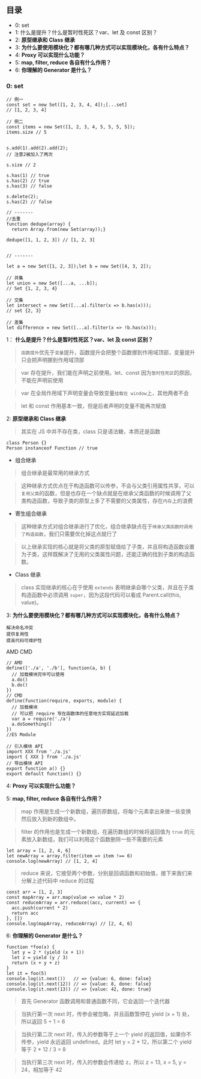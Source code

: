 ## 目录
- 0: set
- 1: 什么是提升？什么是暂时性死区？var、let 及 const 区别？
- 2: **原型继承和 Class 继承**
- 3: **为什么要使用模块化？都有哪几种方式可以实现模块化，各有什么特点？**
- 4: **Proxy 可以实现什么功能？**
- 5: **map, filter, reduce 各自有什么作用？**
- 6: **你理解的 Generator 是什么？**


### 0: set

```
// 例一
const set = new Set([1, 2, 3, 4, 4]);[...set]
// [1, 2, 3, 4]

// 例二
const items = new Set([1, 2, 3, 4, 5, 5, 5, 5]);
items.size // 5


s.add(1).add(2).add(2);
// 注意2被加入了两次

s.size // 2

s.has(1) // true
s.has(2) // true
s.has(3) // false

s.delete(2);
s.has(2) // false

// -------
//去重
function dedupe(array) {
  return Array.from(new Set(array));}

dedupe([1, 1, 2, 3]) // [1, 2, 3]


// -------

let a = new Set([1, 2, 3]);let b = new Set([4, 3, 2]);

// 并集
let union = new Set([...a, ...b]);
// Set {1, 2, 3, 4}

// 交集
let intersect = new Set([...a].filter(x => b.has(x)));
// set {2, 3}

// 差集
let difference = new Set([...a].filter(x => !b.has(x)));

```


1： **什么是提升？什么是暂时性死区？var、let 及 const 区别？**

>`函数提升`优先于`变量`提升，函数提升会把整个函数挪到作用域顶部，变量提升只会把声明挪到作用域顶部

>var 存在提升，我们能在声明之前使用。let、const 因为`暂时性死区`的原因，不能在声明前使用

>var 在全局作用域下声明变量会导致变量`挂载在 window`上，其他两者不会

>let 和 const 作用基本一致，但是后者声明的变量不能再次赋值

2: **原型继承和 Class 继承**
>其实在 JS 中并不存在类，class 只是语法糖，本质还是函数
```
class Person {}
Person instanceof Function // true
```
- 组合继承
>组合继承是最常用的继承方式

>这种继承方式优点在于构造函数可以传参，不会与父类引用属性共享，可以`复用父类`的函数，但是也存在一个缺点就是在继承父类函数的时候调用了父类构造函数，导致子类的原型上多了不需要的父类属性，存在`内存`上的浪费

- 寄生组合继承
>这种继承方式对组合继承进行了优化，组合继承缺点在于`继承父类函数时调用了构造函数`，我们只需要优化掉这点就行了

>以上继承实现的核心就是将父类的原型赋值给了子类，并且将构造函数设置为子类，这样既解决了无用的父类属性问题，还能正确的找到子类的构造函数。

- Class 继承
>class 实现继承的核心在于使用 `extends` 表明继承自哪个父类，并且在子类构造函数中必须调用 `super`，因为这段代码可以看成 Parent.call(this, value)。

3: **为什么要使用模块化？都有哪几种方式可以实现模块化，各有什么特点？**

```
解决命名冲突
提供复用性
提高代码可维护性
```
AMD CMD
```
// AMD
define(['./a', './b'], function(a, b) {
  // 加载模块完毕可以使用
  a.do()
  b.do()
})
// CMD
define(function(require, exports, module) {
  // 加载模块
  // 可以把 require 写在函数体的任意地方实现延迟加载
  var a = require('./a')
  a.doSomething()
})
//ES Module

// 引入模块 API
import XXX from './a.js'
import { XXX } from './a.js'
// 导出模块 API
export function a() {}
export default function() {}

```

4: **Proxy 可以实现什么功能？**

5: **map, filter, reduce 各自有什么作用？**
>map 作用是生成一个新数组，遍历原数组，将每个元素拿出来做一些变换然后放入到新的数组中。

>filter 的作用也是生成一个新数组，在遍历数组的时候将返回值为 `true` 的元素放入新数组，我们可以利用这个函数删除一些不需要的元素

```
let array = [1, 2, 4, 6]
let newArray = array.filter(item => item !== 6)
console.log(newArray) // [1, 2, 4]
```

> reduce 来说，它接受两个参数，分别是回调函数和初始值，接下来我们来分解上述代码中 reduce 的过程

```
const arr = [1, 2, 3]
const mapArray = arr.map(value => value * 2)
const reduceArray = arr.reduce((acc, current) => {
  acc.push(current * 2)
  return acc
}, [])
console.log(mapArray, reduceArray) // [2, 4, 6]
```

6: **你理解的 Generator 是什么？**

```
function *foo(x) {
  let y = 2 * (yield (x + 1))
  let z = yield (y / 3)
  return (x + y + z)
}
let it = foo(5)
console.log(it.next())   // => {value: 6, done: false}
console.log(it.next(12)) // => {value: 8, done: false}
console.log(it.next(13)) // => {value: 42, done: true}
```
>首先 Generator 函数调用和普通函数不同，它会返回一个迭代器

>当执行第一次 next 时，传参会被忽略，并且函数暂停在 yield (x + 1) 处，所以返回 5 + 1 = 6

>当执行第二次 next 时，传入的参数等于上一个 yield 的返回值，如果你不传参，yield 永远返回 undefined。此时 let y = 2 * 12，所以第二个 yield 等于 2 * 12 / 3 = 8

>当执行第三次 next 时，传入的参数会传递给 z，所以 z = 13, x = 5, y = 24，相加等于 42